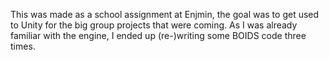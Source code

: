 This was made as a school assignment at Enjmin, the goal was to get used to Unity for the big group projects that were coming.
As I was already familiar with the engine, I ended up (re-)writing some BOIDS code three times.
